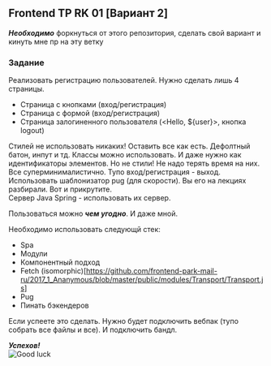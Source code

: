 ## Frontend TP RK 01 [Вариант 2]

***Необходимо*** форкнуться от этого репозитория, сделать свой вариант и кинуть мне пр на эту ветку

### Задание
Реализовать регистрацию пользователей. Нужно сделать лишь 4 страницы. 

* Страница с кнопками (вход/регистрация)
* Страница с формой (вход/регистрация)
* Страница залогиненного пользователя (<Hello, ${user}>, кнопка logout)

Стилей не использовать никаких! Оставить все как есть. Дефолтный батон, инпут и тд. Классы можно использовать. 
И даже нужно как идентификаторы элементов. Но не стили! Не надо терять время на них. Все суперминималистично. Тупо 
вход/регистрация - выход. Использовать шаблонизатор pug (для скорости). Вы его на лекциях разбирали. Вот и прикрутите.  
Сервер Java Spring - использовать их сервер.   

Пользоваться можно ***чем угодно***. И даже мной.  

Необходимо использовать следующй стек:

* Spa
* Модули
* Компонентный подход
* Fetch (isomorphic)[https://github.com/frontend-park-mail-ru/2017_1_Ananymous/blob/master/public/modules/Transport/Transport.js]
* Pug
* Пинать бэкендеров

Если успеете это сделать. Нужно будет подключить вебпак (тупо собрать все файлы и все). И подключить бандл. 

***Успехов!***  
![Good luck](https://media.giphy.com/media/l0ExmgBa5DUbDTUdy/giphy.gif)
